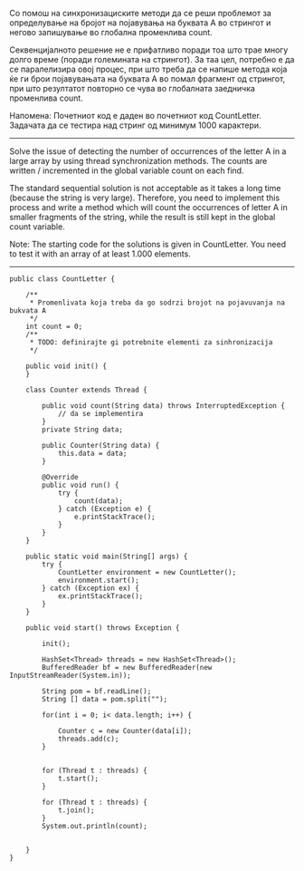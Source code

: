 Со помош на синхронизациските методи да се реши проблемот за определување на бројот на појавувања на буквата А во
стрингот и негово запишување во глобална променлива count.

Секвенцијалното решение не е прифатливо поради тоа што трае многу долго време (поради големината на стрингот). За таа
цел, потребно е да се паралелизира овој процес, при што треба да се напише метода која ќе ги брои појавувањата на
буквата А во помал фрагмент од стрингот, при што резултатот повторно се чува во глобалната заедничка променлива count.

Напомена: Почетниот код е даден во почетниот код CountLetter. Задачата да се тестира над стринг од минимум 1000
карактери.

-----

Solve the issue of detecting the number of occurrences of the letter A in a large array by using thread synchronization
methods. The counts are written / incremented in the global variable count on each find.

The standard sequential solution is not acceptable as it takes a long time (because the string is very large).
Therefore, you need to implement this process and write a method which will count the occurrences of letter A in smaller
fragments of the string, while the result is still kept in the global count variable.

Note: The starting code for the solutions is given in CountLetter. You need to test it with an array of at least 1.000
elements.

------------

```
public class CountLetter {

    /**
     * Promenlivata koja treba da go sodrzi brojot na pojavuvanja na bukvata A
     */
    int count = 0;
    /**
     * TODO: definirajte gi potrebnite elementi za sinhronizacija
     */

    public void init() {
    }

    class Counter extends Thread {

        public void count(String data) throws InterruptedException {
            // da se implementira
        }
        private String data;

        public Counter(String data) {
            this.data = data;
        }

        @Override
        public void run() {
            try {
                count(data);
            } catch (Exception e) {
                e.printStackTrace();
            }
        }
    }

    public static void main(String[] args) {
        try {
            CountLetter environment = new CountLetter();
            environment.start();
        } catch (Exception ex) {
            ex.printStackTrace();
        }
    }

    public void start() throws Exception {

        init();

        HashSet<Thread> threads = new HashSet<Thread>();
        BufferedReader bf = new BufferedReader(new InputStreamReader(System.in));

        String pom = bf.readLine();
        String [] data = pom.split("");
        
        for(int i = 0; i< data.length; i++) {
            
            Counter c = new Counter(data[i]);
            threads.add(c);
        }


        for (Thread t : threads) {
            t.start();
        }

        for (Thread t : threads) {
            t.join();
        }
        System.out.println(count);


    }
}
```
